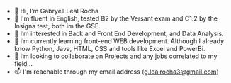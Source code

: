 - 👋 Hi, I’m Gabryell Leal Rocha
- 🥇 I'm fluent in English, tested B2 by the Versant exam and C1.2 by the Insigna test, both im the GSE.
- 👀 I’m interested in Back and Front End Development, and Data Analysis.
- 🌱 I’m currently learning front-end WEB development. Although I already know Python, Java, HTML, CSS and tools like Excel and PowerBi.
- 💞️ I’m looking to collaborate on Projects and any jobs correlated to my field...
- 📫 I'm reachable through my email address (g.lealrocha3@gmail.com)

<!---
lealgabryell/lealgabryell is a ✨ special ✨ repository because its `README.md` (this file) appears on your GitHub profile.
You can click the Preview link to take a look at your changes.
--->
